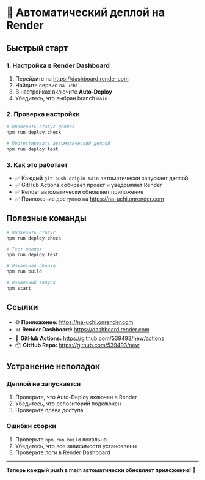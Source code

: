 # 🚀 Автоматический деплой на Render

## Быстрый старт

### 1. Настройка в Render Dashboard

1. Перейдите на https://dashboard.render.com
2. Найдите сервис `na-uchi`
3. В настройках включите **Auto-Deploy**
4. Убедитесь, что выбран branch `main`

### 2. Проверка настройки

```bash
# Проверить статус деплоя
npm run deploy:check

# Протестировать автоматический деплой
npm run deploy:test
```

### 3. Как это работает

- ✅ Каждый `git push origin main` автоматически запускает деплой
- ✅ GitHub Actions собирает проект и уведомляет Render
- ✅ Render автоматически обновляет приложение
- ✅ Приложение доступно на https://na-uchi.onrender.com

## Полезные команды

```bash
# Проверить статус
npm run deploy:check

# Тест деплоя
npm run deploy:test

# Локальная сборка
npm run build

# Локальный запуск
npm start
```

## Ссылки

- 🌐 **Приложение:** https://na-uchi.onrender.com
- 📊 **Render Dashboard:** https://dashboard.render.com
- 🔗 **GitHub Actions:** https://github.com/539493/new/actions
- 📦 **GitHub Repo:** https://github.com/539493/new

## Устранение неполадок

### Деплой не запускается
1. Проверьте, что Auto-Deploy включен в Render
2. Убедитесь, что репозиторий подключен
3. Проверьте права доступа

### Ошибки сборки
1. Проверьте `npm run build` локально
2. Убедитесь, что все зависимости установлены
3. Проверьте логи в Render Dashboard

---

**Теперь каждый push в main автоматически обновляет приложение! 🎉**


